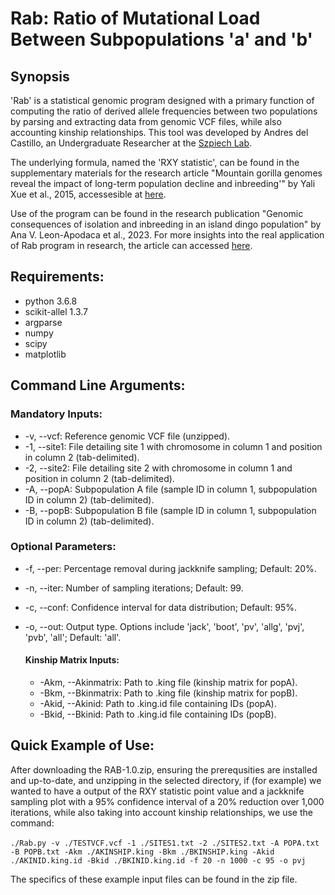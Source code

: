 # Rab: Ratio of Mutational Load Between Subpopulations 'a' and 'b'
## Synopsis
'Rab' is a statistical genomic program designed with a primary function of computing the ratio of derived allele frequencies between two populations by parsing and extracting data from genomic VCF files, while also accounting kinship relationships. This tool was developed by Andres del Castillo, an Undergraduate Researcher at the [Szpiech Lab](http://szpiech.com/index.html).

The underlying formula, named the 'RXY statistic', can be found in the supplementary materials for the research article "Mountain gorilla genomes reveal the impact of long-term population decline and inbreeding'" by Yali Xue et al., 2015, accessesible at [here](https://www.science.org/action/downloadSupplement?doi=10.1126%2Fscience.aaa3952&file=xue.sm.pdf).

Use of the program can be found in the research publication "Genomic consequences of isolation and inbreeding in an island dingo population" by Ana V. Leon-Apodaca et al., 2023. For more insights into the real application of Rab program in research, the article can accessed [here](https://www.biorxiv.org/content/10.1101/2023.09.15.557950v1).


## Requirements:
* python 3.6.8
* scikit-allel 1.3.7
* argparse
* numpy
* scipy
* matplotlib

## Command Line Arguments:
### Mandatory Inputs:

* -v, --vcf: Reference genomic VCF file (unzipped).
* -1, --site1: File detailing site 1 with chromosome in column 1 and position in column 2 (tab-delimited).
* -2, --site2: File detailing site 2 with chromosome in column 1 and position in column 2 (tab-delimited).
* -A, --popA: Subpopulation A file (sample ID in column 1, subpopulation ID in column 2) (tab-delimited).
* -B, --popB: Subpopulation B file (sample ID in column 1, subpopulation ID in column 2) (tab-delimited).

### Optional Parameters:

* -f, --per: Percentage removal during jackknife sampling; Default: 20%.
* -n, --iter: Number of sampling iterations; Default: 99.
* -c, --conf: Confidence interval for data distribution; Default: 95%.
* -o, --out: Output type. Options include 'jack', 'boot', 'pv', 'allg', 'pvj', 'pvb', 'all'; Default: 'all'. 

  #### Kinship Matrix Inputs:

  * -Akm, --Akinmatrix: Path to .king file (kinship matrix for popA).
  * -Bkm, --Bkinmatrix: Path to .king file (kinship matrix for popB).
  * -Akid, --Akinid: Path to .king.id file containing IDs (popA).
  * -Bkid, --Bkinid: Path to .king.id file containing IDs (popB).

## Quick Example of Use:
After downloading the RAB-1.0.zip, ensuring the prerequsities are installed and up-to-date, and unzipping in the selected directory, if (for example) we wanted to have a output of the RXY statistic point value and a jackknife sampling plot with a 95% confidence interval of a 20% reduction over 1,000 iterations, while also taking into account kinship relationships, we use the command:<br><br>
```./Rab.py -v ./TESTVCF.vcf -1 ./SITES1.txt -2 ./SITES2.txt -A POPA.txt -B POPB.txt -Akm ./AKINSHIP.king -Bkm ./BKINSHIP.king -Akid ./AKINID.king.id -Bkid ./BKINID.king.id -f 20 -n 1000 -c 95 -o pvj```<br>

The specifics of these example input files can be found in the zip file.
